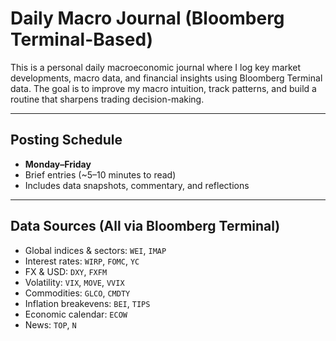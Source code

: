 #  Daily Macro Journal (Bloomberg Terminal-Based)

This is a personal daily macroeconomic journal where I log key market developments, macro data, and financial insights using Bloomberg Terminal data. The goal is to improve my macro intuition, track patterns, and build a routine that sharpens trading decision-making.

---


##  Posting Schedule
- **Monday–Friday**
- Brief entries (~5–10 minutes to read)
- Includes data snapshots, commentary, and reflections

---

##  Data Sources (All via Bloomberg Terminal)
- Global indices & sectors: `WEI`, `IMAP`
- Interest rates: `WIRP`, `FOMC`, `YC`
- FX & USD: `DXY`, `FXFM`
- Volatility: `VIX`, `MOVE`, `VVIX`
- Commodities: `GLCO`, `CMDTY`
- Inflation breakevens: `BEI`, `TIPS`
- Economic calendar: `ECOW`
- News: `TOP`, `N`

